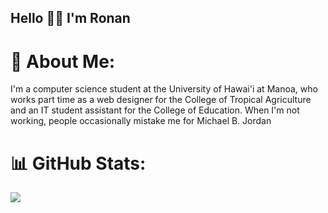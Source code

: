 ## Hello 🤙🏼 I'm Ronan

# 💫 About Me:
I'm a computer science student at the University of Hawai'i at Manoa, who works part time as a web designer for the College of Tropical Agriculture and an IT student assistant for the College of Education. When I'm not working, people occasionally mistake me for Michael B. Jordan

# 📊 GitHub Stats:
![](https://github-readme-stats.vercel.app/api?username=RonanAndal&theme=tokyonight&hide_border=false&include_all_commits=false&count_private=false)<br/>
